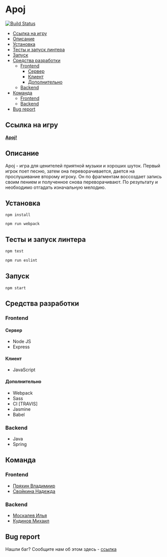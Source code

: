 # Apoj  
[![Build Status](https://travis-ci.org/frontend-park-mail-ru/2017_2_ToP.svg?branch=develop)](https://travis-ci.org/frontend-park-mail-ru/2017_2_ToP)

* [Ссылка на игру](#url)
* [Описание](#description)
* [Установка](#install)
* [Тесты и запуск линтера](#tests)
* [Запуск](#launch)
* [Средства разработки](#devstack)
  * [Frontend](#devstackfront)
    + [Сервер](#devstackfrontserver)
    + [Клиент](#devstackfrontclient)
    + [Дополнительно](#devstackfronttools)
  * [Backend](#devstackback)
* [Команда](#team)
  * [Frontend](#frontend)
  * [Backend](#backend)
* [Bug report](#bugreport)

<a name="url"></a>
## Ссылка на игру

[**Apoj!**](https://gametes.herokuapp.com)  

<a name="description"></a>
## Описание
Apoj - игра для ценителей приятной музыки и хороших шуток. 
Первый игрок поет песню, затем она переворачивается, дается на прослушивание второму игроку. Он по фрагментам воссоздает запись своим пением и полученное снова переворачивают. По результату и необходимо отгадать изначальную мелодию. 

<a name="install"></a>
## Установка

```
npm install
```
```
npm run webpack
```

<a name="tests"></a>
## Тесты и запуск линтера

```sh
npm test
```

```sh
npm run eslint
```

<a name="launch"></a>
## Запуск

```
npm start
```

<a name="devstack"></a>
## Средства разработки

<a name="devstackfront"></a>
### Frontend

<a name="devstackfrontserver"></a>
#### Сервер

- Node JS
- Express

<a name="devstackfrontclient"></a>
#### Клиент

- JavaScript

<a name="devstackfronttools"></a>
#### Дополнительно

- Webpack
- Sass
- CI [TRAVIS]
- Jasmine
- Babel

<a name="devstackback"></a>
### Backend

- Java
- Spring

<a name="team"></a>
## Команда
<a name="frontend"></a>
### Frontend
  * [Пряхин Владимиир](http://github.com/pryahin)
  * [Свойкина Надежда](http://github.com/couatl)
  
<a name="backend"></a>
### Backend
  * [Москалев Илья](http://github.com/ilyamoskalev)
  * [Кудинов Михаил](http://github.com/MikKud)


<a name="bugreport"></a>
## Bug report
Нашли баг? Сообщите нам об этом здесь - [ссылка](https://github.com/frontend-park-mail-ru/2017_2_ToP/issues)